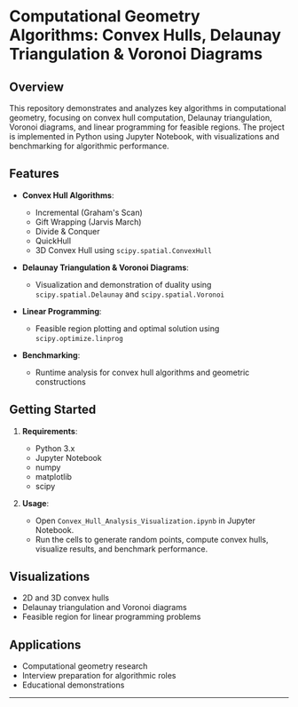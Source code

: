 # Computational Geometry Algorithms: Convex Hulls, Delaunay Triangulation & Voronoi Diagrams

## Overview

This repository demonstrates and analyzes key algorithms in computational geometry, focusing on convex hull computation, Delaunay triangulation, Voronoi diagrams, and linear programming for feasible regions. The project is implemented in Python using Jupyter Notebook, with visualizations and benchmarking for algorithmic performance.

## Features

- **Convex Hull Algorithms**:  
  - Incremental (Graham's Scan)
  - Gift Wrapping (Jarvis March)
  - Divide & Conquer
  - QuickHull
  - 3D Convex Hull using `scipy.spatial.ConvexHull`

- **Delaunay Triangulation & Voronoi Diagrams**:  
  - Visualization and demonstration of duality using `scipy.spatial.Delaunay` and `scipy.spatial.Voronoi`

- **Linear Programming**:  
  - Feasible region plotting and optimal solution using `scipy.optimize.linprog`

- **Benchmarking**:  
  - Runtime analysis for convex hull algorithms and geometric constructions

## Getting Started

1. **Requirements**:
    - Python 3.x
    - Jupyter Notebook
    - numpy
    - matplotlib
    - scipy

2. **Usage**:
    - Open `Convex_Hull_Analysis_Visualization.ipynb` in Jupyter Notebook.
    - Run the cells to generate random points, compute convex hulls, visualize results, and benchmark performance.

## Visualizations

- 2D and 3D convex hulls
- Delaunay triangulation and Voronoi diagrams
- Feasible region for linear programming problems

## Applications

- Computational geometry research
- Interview preparation for algorithmic roles
- Educational demonstrations

---
